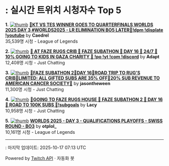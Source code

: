 # : 실시간 트위치 시청자수 Top 5

**1.** [![thumb](https://static-cdn.jtvnw.net/previews-ttv/live_user_caedrel-320x180.jpg)](https://twitch.tv/Caedrel)
**[🔴KT VS TES WINNER GOES TO QUARTERFINALS WORLDS 2025 DAY 3 #WORLDS2025 - LR ELIMINATION BO5 LATER🔴!dpm !displate !youtube](https://twitch.tv/Caedrel)** by **Caedrel**<br>35,539명 시청  - League of Legends

**2.** [![thumb](https://static-cdn.jtvnw.net/previews-ttv/live_user_adapt-320x180.jpg)](https://twitch.tv/Adapt)
**[👀 AT FAZE RUGS CRIB 👀 FAZE SUBATHON 👀 DAY 16 👀 24/7 👀 10% GOING TO KIDS IN GAZA CHARITY 👀 !po !yt !com !discord](https://twitch.tv/Adapt)** by **Adapt**<br>12,408명 시청  - Just Chatting

**3.** [![thumb](https://static-cdn.jtvnw.net/previews-ttv/live_user_jasontheween-320x180.jpg)](https://twitch.tv/jasontheween)
**[🔴FAZE SUBATHON 2🔴DAY 16🔴ROAD TRIP TO RUG'S CRIB🔴LIMITED: ALL GIFTED SUBS ARE 35% OFF🔴20% SUB REVENUE TO AMERICAN CANCER SOCIETY🔴](https://twitch.tv/jasontheween)** by **jasontheween**<br>11,300명 시청  - Just Chatting

**4.** [![thumb](https://static-cdn.jtvnw.net/previews-ttv/live_user_lacy-320x180.jpg)](https://twitch.tv/Lacy)
**[🚗GOING TO FAZE RUGS HOUSE 🚗 FAZE SUBATHON 2 🚗 DAY 16 🚗 ROAD TO 100K SUBS 🚗!subgoals](https://twitch.tv/Lacy)** by **Lacy**<br>10,958명 시청  - Just Chatting

**5.** [![thumb](https://static-cdn.jtvnw.net/previews-ttv/live_user_otplol_-320x180.jpg)](https://twitch.tv/otplol_)
**[WORLDS 2025 - DAY 3 - QUALIFICATIONS PLAYOFFS - SWISS ROUND - BO3](https://twitch.tv/otplol_)** by **otplol_**<br>10,161명 시청  - League of Legends


---
: 마지막 업데이트: 2025-10-17 07:13 UTC

Powered by [Twitch API](https://dev.twitch.tv/docs/api/reference) · 자동화 봇